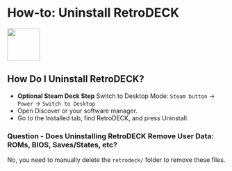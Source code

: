 # How-to: Uninstall RetroDECK

<img src="../../wiki_icons/pixelitos/system-shutdown.png" width="75">

## How Do I Uninstall RetroDECK?

- **Optional Steam Deck Step** Switch to Desktop Mode: `Steam button` -> `Power` -> `Switch to Desktop`
- Open Discover or your software manager.
- Go to the Installed tab, find RetroDECK, and press Uninstall.

### Question - Does Uninstalling RetroDECK Remove User Data: ROMs, BIOS, Saves/States, etc?

No, you need to manually delete the `retrodeck/` folder to remove these files.
